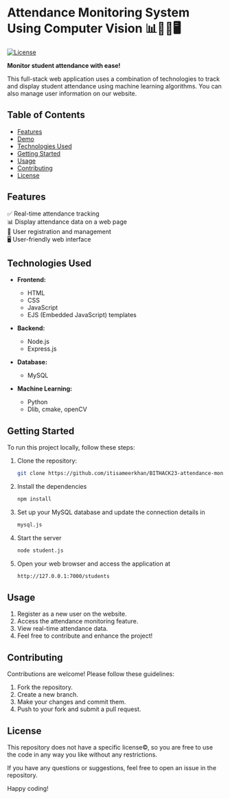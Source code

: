 # Attendance Monitoring System Using Computer Vision 📊👩‍🎓🖥️


[![License](https://img.shields.io/badge/License-MIT-blue.svg)](LICENSE)

**Monitor student attendance with ease!**

This full-stack web application uses a combination of technologies to track and display student attendance using machine learning algorithms. You can also manage user information on our website.

## Table of Contents

- [Features](#features)
- [Demo](#demo)
- [Technologies Used](#technologies-used)
- [Getting Started](#getting-started)
- [Usage](#usage)
- [Contributing](#contributing)
- [License](#license)

## Features

✅ Real-time attendance tracking\
📊 Display attendance data on a web page\
👥 User registration and management\
🖥️ User-friendly web interface

## Technologies Used

- **Frontend:**
  - HTML
  - CSS
  - JavaScript
  - EJS (Embedded JavaScript) templates

- **Backend:**
  - Node.js
  - Express.js

- **Database:**
  - MySQL

- **Machine Learning:**
  - Python
  - Dlib, cmake, openCV

## Getting Started

To run this project locally, follow these steps:

1. Clone the repository:

   ```bash
   git clone https://github.com/itisameerkhan/BITHACK23-attendance-monitoring-system-using-computer-vision

2. Install the dependencies
   ```bash
   npm install

3. Set up your MySQL database and update the connection details in 
   ```bash
   mysql.js

4. Start the server
   ```bash
   node student.js

5. Open your web browser and access the application at 
   ```bash
   http://127.0.0.1:7000/students

## Usage 

1. Register as a new user on the website.
2. Access the attendance monitoring feature.
3. View real-time attendance data.
4. Feel free to contribute and enhance the project!
   
## Contributing 

Contributions are welcome! Please follow these guidelines:

1. Fork the repository.
2. Create a new branch.
3. Make your changes and commit them.
4. Push to your fork and submit a pull request.

## License 

This repository does not have a specific license©, so you are free to use the code in any way you like without any restrictions.

If you have any questions or suggestions, feel free to open an issue in the repository.

Happy coding!
